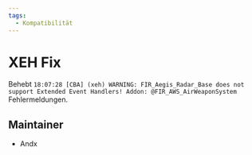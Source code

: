 ```yaml
---
tags:
  - Kompatibilität
---
```


# XEH Fix

Behebt `18:07:28 [CBA] (xeh) WARNING: FIR_Aegis_Radar_Base does not support Extended Event Handlers! Addon: @FIR_AWS_AirWeaponSystem` Fehlermeldungen.

## Maintainer

- Andx
